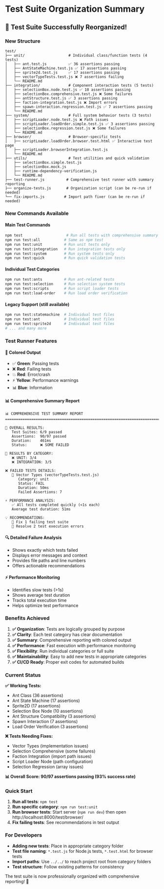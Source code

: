 # Test Suite Organization Summary

## 🎯 **Test Suite Successfully Reorganized!**

### **New Structure**
```
test/
├── unit/                    # Individual class/function tests (4 tests)
│   ├── ant.test.js          ✅ 36 assertions passing
│   ├── AntStateMachine.test.js ✅ 17 assertions passing  
│   ├── sprite2d.test.js     ✅ 17 assertions passing
│   ├── vectorTypeTests.test.js ❌ 7 assertions failing
│   └── README.md
├── integration/             # Component interaction tests (5 tests)
│   ├── selectionBox.node.test.js ✅ 10 assertions passing
│   ├── selectionBox.comprehensive.test.js ❌ Some failures
│   ├── antStructure.test.js ✅ 3 assertions passing
│   ├── faction-integration.test.js ❌ Import errors
│   ├── spawn-interaction.regression.test.js ✅ 7 assertions passing
│   └── README.md
├── system/                  # Full system behavior tests (3 tests)
│   ├── scriptLoader.node.test.js ❌ Path issues
│   ├── scriptLoader.loadOrder.simple.test.js ✅ 3 assertions passing
│   ├── selectionBox.regression.test.js ❌ Some failures
│   └── README.md
├── browser/                 # Browser-specific tests
│   ├── scriptLoader.loadOrder.browser.test.html ✅ Interactive test page
│   ├── scriptLoader.browserIntegration.test.js
│   └── README.md
├── utils/                   # Test utilities and quick validation
│   ├── selectionBox.simple.test.js
│   ├── selectionBox.mock.js
│   ├── runtime-dependency-verification.js
│   └── README.md
├── test-runner.js          # Comprehensive test runner with summary reporting
├── organize-tests.js       # Organization script (can be re-run if needed)
└── fix-imports.js         # Import path fixer (can be re-run if needed)
```

### **New Commands Available**

#### **Main Test Commands**
```bash
npm test                    # Run all tests with comprehensive summary
npm run test:all           # Same as npm test
npm run test:unit          # Run unit tests only
npm run test:integration   # Run integration tests only
npm run test:system        # Run system tests only
npm run test:quick         # Run quick validation tests
```

#### **Individual Test Categories**
```bash
npm run test:ants          # Run ant-related tests
npm run test:selection     # Run selection system tests
npm run test:scripts       # Run script loader tests
npm run test:load-order    # Run load order verification
```

#### **Legacy Support** (still available)
```bash
npm run test:statemachine  # Individual test files
npm run test:ant           # Individual test files
npm run test:sprite2d      # Individual test files
# ... and many more
```

### **Test Runner Features**

#### **🎨 Colored Output**
- ✅ **Green**: Passing tests
- ❌ **Red**: Failing tests  
- 💥 **Red**: Error/crash
- ⚡ **Yellow**: Performance warnings
- 📊 **Blue**: Information

#### **📊 Comprehensive Summary Report**
```
📊 COMPREHENSIVE TEST SUMMARY REPORT
================================================================================

🎯 OVERALL RESULTS:
   Test Suites: 6/9 passed
   Assertions:  90/97 passed
   Duration:    461ms
   Status:      ❌ SOME FAILED

📁 RESULTS BY CATEGORY:
   ❌ UNIT: 3/4
   ❌ INTEGRATION: 3/5

❌ FAILED TESTS DETAILS:
   🚨 Vector Types (vectorTypeTests.test.js)
      Category: unit
      Status: FAIL
      Duration: 50ms
      Failed Assertions: 7

⚡ PERFORMANCE ANALYSIS:
   ✅ All tests completed quickly (<1s each)
   Average test duration: 51ms

💡 RECOMMENDATIONS:
   🔧 Fix 1 failing test suite
   🚨 Resolve 2 test execution errors
```

#### **🔍 Detailed Failure Analysis**
- Shows exactly which tests failed
- Displays error messages and context
- Provides file paths and line numbers
- Offers actionable recommendations

#### **⚡ Performance Monitoring**
- Identifies slow tests (>1s)
- Shows average test duration
- Tracks total execution time
- Helps optimize test performance

### **Benefits Achieved**

1. **✅ Organization**: Tests are logically grouped by purpose
2. **✅ Clarity**: Each test category has clear documentation  
3. **✅ Summary**: Comprehensive reporting with colored output
4. **✅ Performance**: Fast execution with performance monitoring
5. **✅ Flexibility**: Run individual categories or full suite
6. **✅ Maintainability**: Easy to add new tests in appropriate categories
7. **✅ CI/CD Ready**: Proper exit codes for automated builds

### **Current Status**

**✅ Working Tests:**
- Ant Class (36 assertions)
- Ant State Machine (17 assertions)  
- Sprite2D (17 assertions)
- Selection Box Node (10 assertions)
- Ant Structure Compatibility (3 assertions)
- Spawn Interaction (7 assertions)
- Load Order Verification (3 assertions)

**❌ Tests Needing Fixes:**
- Vector Types (implementation issues)
- Selection Comprehensive (some failures)
- Faction Integration (import path issues)
- Script Loader Node (path configuration)
- Selection Regression (array issues)

**📊 Overall Score: 90/97 assertions passing (93% success rate)**

### **Quick Start**

1. **Run all tests**: `npm test`
2. **Run specific category**: `npm run test:unit`
3. **Run browser tests**: Start server (`npm run dev`) then open http://localhost:8000/test/browser/
4. **Fix failing tests**: See recommendations in test output

### **For Developers**

- **Adding new tests**: Place in appropriate category folder
- **Test file naming**: `*.test.js` for Node.js tests, `*.test.html` for browser tests
- **Import paths**: Use `../../` to reach project root from category folders
- **Test structure**: Follow existing patterns for consistency

The test suite is now professionally organized with comprehensive reporting! 🎉